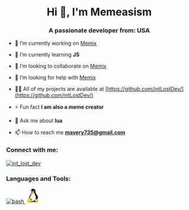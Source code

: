 <h1 align="center">Hi 👋, I'm Memeasism</h1>
<h3 align="center">A passionate developer from: USA</h3>

- 🔭 I’m currently working on [Memix](https://github.com/intLostDev/Memix)

- 🌱 I’m currently learning **JS**

- 👯 I’m looking to collaborate on [Memix](https://github.com/intLostDev/Memix)

- 🤝 I’m looking for help with [Memix](https://github.com/intLostDev/Memix)

- 👨‍💻 All of my projects are available at [https://github.com/intLostDev/](https://github.com/intLostDev/)

- ⚡ Fun fact **I am also a meme creator**

- 💬 Ask me about **lua**

- 📫 How to reach me **mavery735@gmail.com**

<h3 align="left">Connect with me:</h3>
<p align="left">
<a href="https://twitter.com/int_lost_dev" target="blank"><img align="center" src="https://raw.githubusercontent.com/rahuldkjain/github-profile-readme-generator/master/src/images/icons/Social/twitter.svg" alt="int_lost_dev" height="30" width="40" /></a>
</p>

<h3 align="left">Languages and Tools:</h3>
<p align="left"> <a href="https://www.gnu.org/software/bash/" target="_blank" rel="noreferrer"> <img src="https://www.vectorlogo.zone/logos/gnu_bash/gnu_bash-icon.svg" alt="bash" width="40" height="40"/> </a> <a href="https://www.linux.org/" target="_blank" rel="noreferrer"> <img src="https://raw.githubusercontent.com/devicons/devicon/master/icons/linux/linux-original.svg" alt="linux" width="40" height="40"/> </a> </p>
